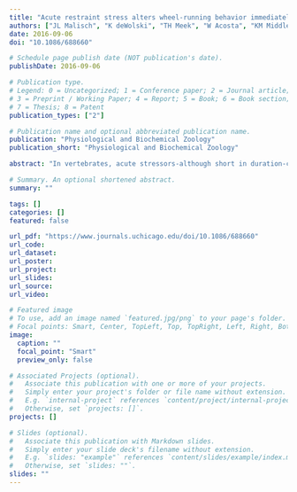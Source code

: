 ```yaml
---
title: "Acute restraint stress alters wheel-running behavior immediately following stress and up to 20 hours later in house mice"
authors: ["JL Malisch", "K deWolski", "TH Meek", "W Acosta", "KM Middleton", "OL Crino", "T Garland Jr"]
date: 2016-09-06
doi: "10.1086/688660"

# Schedule page publish date (NOT publication's date).
publishDate: 2016-09-06

# Publication type.
# Legend: 0 = Uncategorized; 1 = Conference paper; 2 = Journal article;
# 3 = Preprint / Working Paper; 4 = Report; 5 = Book; 6 = Book section;
# 7 = Thesis; 8 = Patent
publication_types: ["2"]

# Publication name and optional abbreviated publication name.
publication: "Physiological and Biochemical Zoology"
publication_short: "Physiological and Biochemical Zoology"

abstract: "In vertebrates, acute stressors-although short in duration-can influence physiology and behavior over a longer time course, which might have important ramifications under natural conditions. In laboratory rats, for example, acute stress has been shown to increase anxiogenic behaviors for days after a stressor. In this study, we quantified voluntary wheel-running behavior for 22 h following a restraint stress and glucocorticoid levels 24 h postrestraint. We utilized mice from four replicate lines that have been selectively bred for high voluntary wheel-running activity (HR mice) for 60 generations and their nonselected control (C) lines to examine potential interactions between exercise propensity and sensitivity to stress. Following 6 d of wheel access on a 12L∶12D photo cycle (0700-1900 hours, as during the routine selective breeding protocol), 80 mice were physically restrained for 40 min, beginning at 1400 hours, while another 80 were left undisturbed. Relative to unrestrained mice, wheel running increased for both HR and C mice during the first hour postrestraint (P < 0.0001) but did not differ 2 or 3 h postrestraint. Wheel running was also examined at four distinct phases of the photoperiod. Running in the period of 1600-1840 hours was unaffected by restraint stress and did not differ statistically between HR and C mice. During the period of peak wheel running (1920-0140 hours), restrained mice tended to run fewer revolutions (-11%; two-tailed P = 0.0733), while HR mice ran 473% more than C (P = 0.0008), with no restraint × line type interaction. Wheel running declined for all mice in the latter part of the scotophase (0140-0600 hours), restraint had no statistical effect on wheel running, but HR again ran more than C (+467%; P = 0.0122). Finally, during the start of the photophase (0720-1200 hours), restraint increased running by an average of 53% (P = 0.0443) in both line types, but HR and C mice did not differ statistically. Mice from HR lines had statistically higher plasma corticosterone concentrations than C mice, with no statistical effect of restraint and no interaction between line type and restraint. Overall, these results indicate that acute stress can affect locomotor activity (or activity patterns) for many hours, with the most prominent effect being an increase in activity during a period of typical inactivity at the start of the photophase, 15-20 h poststressor."

# Summary. An optional shortened abstract.
summary: ""

tags: []
categories: []
featured: false

url_pdf: "https://www.journals.uchicago.edu/doi/10.1086/688660"
url_code:
url_dataset:
url_poster:
url_project:
url_slides:
url_source:
url_video:

# Featured image
# To use, add an image named `featured.jpg/png` to your page's folder. 
# Focal points: Smart, Center, TopLeft, Top, TopRight, Left, Right, BottomLeft, Bottom, BottomRight.
image:
  caption: ""
  focal_point: "Smart"
  preview_only: false

# Associated Projects (optional).
#   Associate this publication with one or more of your projects.
#   Simply enter your project's folder or file name without extension.
#   E.g. `internal-project` references `content/project/internal-project/index.md`.
#   Otherwise, set `projects: []`.
projects: []

# Slides (optional).
#   Associate this publication with Markdown slides.
#   Simply enter your slide deck's filename without extension.
#   E.g. `slides: "example"` references `content/slides/example/index.md`.
#   Otherwise, set `slides: ""`.
slides: ""
---
```

